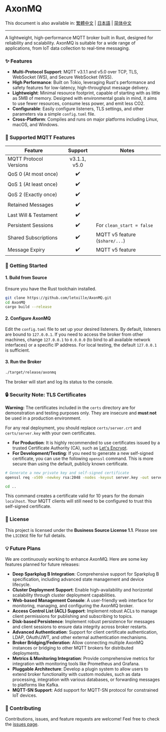 # AxonMQ

This document is also available in: [繁體中文](README.zh-TW.md) | [日本語](README.ja.md) | [简体中文](README.zh-CN.md)

---

A lightweight, high-performance MQTT broker built in Rust, designed for reliability and scalability. AxonMQ is suitable for a wide range of applications, from IoT data collection to real-time messaging.

### ✨ Features

- **Multi-Protocol Support**: MQTT v3.1.1 and v5.0 over TCP, TLS, WebSocket (WS), and Secure WebSocket (WSS).
- **High Performance**: Built on Tokio, leveraging Rust's performance and safety features for low-latency, high-throughput message delivery.
- **Lightweight**: Minimal resource footprint, capable of starting with as little as 5MB of memory. Designed with environmental goals in mind, it aims to use fewer resources, consume less power, and emit less CO2.
- **Configurable**: Easily configure listeners, TLS settings, and other parameters via a simple `config.toml` file.
- **Cross-Platform**: Compiles and runs on major platforms including Linux, macOS, and Windows.

### 💎 Supported MQTT Features

| Feature                  | Support | Notes                               |
| ------------------------ | :-----: | ----------------------------------- |
| MQTT Protocol Versions   | v3.1.1, v5.0 |                                     |
| QoS 0 (At most once)     |    ✔️    |                                     |
| QoS 1 (At least once)    |    ✔️    |                                     |
| QoS 2 (Exactly once)     |    ✔️    |                                     |
| Retained Messages        |    ✔️    |                                     |
| Last Will & Testament    |    ✔️    |                                     |
| Persistent Sessions      |    ✔️    | For `clean_start = false`           |
| Shared Subscriptions     |    ✔️    | MQTT v5 feature (`$share/...`)      |
| Message Expiry           |    ✔️    | MQTT v5 feature                     |

### 🚀 Getting Started

#### 1. Build from Source

Ensure you have the Rust toolchain installed.

```bash
git clone https://github.com/letoille/AxonMQ.git
cd AxonMQ
cargo build --release
```

#### 2. Configure AxonMQ

Edit the `config.toml` file to set up your desired listeners. By default, listeners are bound to `127.0.0.1`. If you need to access the broker from other machines, change `127.0.0.1` to `0.0.0.0` (to bind to all available network interfaces) or a specific IP address. For local testing, the default `127.0.0.1` is sufficient.

#### 3. Run the Broker

```bash
./target/release/axonmq
```

The broker will start and log its status to the console.

### 🔒 Security Note: TLS Certificates

**Warning:** The certificates included in the `certs` directory are for demonstration and testing purposes only. They are insecure and **must not** be used in a production environment.

For any real deployment, you should replace `certs/server.crt` and `certs/server.key` with your own certificates.

- **For Production**: It is highly recommended to use certificates issued by a trusted Certificate Authority (CA), such as [Let's Encrypt](https://letsencrypt.org/).
- **For Development/Testing**: If you need to generate a new self-signed certificate, you can use the following `openssl` command. This is more secure than using the default, publicly known certificate.

```bash
# Generate a new private key and self-signed certificate
openssl req -x509 -newkey rsa:2048 -nodes -keyout server.key -out server.crt -days 3650 -subj "/CN=localhost"

cd ..
```
This command creates a certificate valid for 10 years for the domain `localhost`. Your MQTT clients will still need to be configured to trust this self-signed certificate.

### 📜 License

This project is licensed under the **Business Source License 1.1**. Please see the `LICENSE` file for full details.

### 💡 Future Plans

We are continuously working to enhance AxonMQ. Here are some key features planned for future releases:

- **Deep Sparkplug B Integration**: Comprehensive support for Sparkplug B specification, including advanced state management and device lifecycle.
- **Cluster Deployment Support**: Enable high-availability and horizontal scalability through cluster deployment capabilities.
- **Web-based Management Console**: A user-friendly web interface for monitoring, managing, and configuring the AxonMQ broker.
- **Access Control List (ACL) Support**: Implement robust ACLs to manage client permissions for publishing and subscribing to topics.
- **Disk-based Persistence**: Implement robust persistence for messages and client sessions to ensure data integrity across broker restarts.
- **Advanced Authentication**: Support for client certificate authentication, LDAP, OAuth/JWT, and other external authentication mechanisms.
- **Broker Bridging/Federation**: Allow connecting multiple AxonMQ instances or bridging to other MQTT brokers for distributed deployments.
- **Metrics & Monitoring Integration**: Provide comprehensive metrics for integration with monitoring tools like Prometheus and Grafana.
- **Pluggable Architecture**: Develop a plugin system to allow users to extend broker functionality with custom modules, such as data processing, integration with various databases, or forwarding messages to platforms like Kafka.
- **MQTT-SN Support**: Add support for MQTT-SN protocol for constrained IoT devices.

### 🤝 Contributing

Contributions, issues, and feature requests are welcome! Feel free to check the [issues page](https://github.com/letoille/AxonMQ/issues).